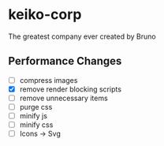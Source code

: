 # keiko-corp

The greatest company ever created by Bruno

## Performance Changes

- [ ] compress images
- [x] remove render blocking scripts
- [ ] remove unnecessary items
- [ ] purge css
- [ ] minify js
- [ ] minify css
- [ ] Icons -> Svg
